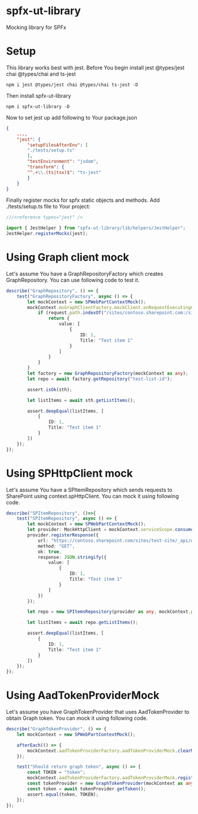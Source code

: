 # spfx-ut-library
Mocking library for SPFx

# Setup

This library works best with jest.
Before You begin install jest @types/jest chai @types/chai and ts-jest

    npm i jest @types/jest chai @types/chai ts-jest -D

Then install spfx-ut-library

    npm i spfx-ut-library -D

Now to set jest up add following to Your package.json
```json
{
    ...,
    "jest": {
        "setupFilesAfterEnv": [
        "./tests/setup.ts"
        ],
        "testEnvironment": "jsdom",
        "transform": {
        "^.+\\.(ts|tsx)$": "ts-jest"
        }
    }
}
```
Finally register mocks for spfx static objects and methods.
Add ./tests/setup.ts file to Your project:
```typescript
///<reference types="jest" />

import { JestHelper } from "spfx-ut-library/lib/helpers/JestHelper";
JestHelper.registerMocks(jest);
```
# Using Graph client mock

Let's assume You have a GraphRepositoryFactory which creates GraphRepository. You can use following code to test it.
```typescript
describe("GraphRepository", () => {
    test("GraphRepositoryFactory", async () => {
        let mockContext = new SPWebPartContextMock();
        mockContext.msGraphClientFactory.mockClient.onRequestExecutingCallback = (request) => {
            if (request.path.indexOf("/sites/contoso.sharepoint.com:/sites/test-site:/lists/test-list-id") >= 0) {
                return {
                    value: [
                        {
                            ID: 1,
                            Title: "Test item 1"
                        }
                    ]
                }
            }
        }
        let factory = new GraphRepositoryFactory(mockContext as any);
        let repo = await factory.getRepository("test-list-id");

        assert.isOk(sth);

        let listItems = await sth.getListItems();

        assert.deepEqual(listItems, [
            {
                ID: 1,
                Title: "Test item 1"
            }
        ])
    });
});
```
# Using SPHttpClient mock
Let's assume You have a SPItemRepository which sends requests to SharePoint using context.spHttpClient. You can mock it using following code.
```typescript
describe("SPItemRepository", ()=>{
    test("SPItemRepository", async () => {
        let mockContext = new SPWebPartContextMock();
        let provider: MockHttpClient = mockContext.serviceScope.consume(MockHttpClient.spHttpClientServiceKey);
        provider.registerResponse({
            url: "https://contoso.sharepoint.com/sites/test-site/_api/web/lists/test-list-id/items?$expand=fields&$top=5",
            method: "GET",
            ok: true,
            response: JSON.stringify({
                value: [
                    {
                        ID: 1,
                        Title: "Test item 1"
                    }
                ]
            })
        });

        let repo = new SPItemsRepository(provider as any, mockContext.pageContext.site.absoluteUrl, "test-list-id");

        let listItems = await repo.getListItems();

        assert.deepEqual(listItems, [
            {
                ID: 1,
                Title: "Test item 1"
            }
        ])
    });
});
```
# Using AadTokenProviderMock
Let's assume you have GraphTokenProvider that uses AadTokenProvider to obtain Graph token. You can mock it using following code.
```typescript
describe("GraphTokenProvider", () => {
	let mockContext = new SPWebPartContextMock();

    afterEach(() => {
        mockContext.aadTokenProviderFactory.aadTokenProviderMock.clearMocks();
    });

	test("Should return graph token", async () => {
        const TOKEN = "token";
		mockContext.aadTokenProviderFactory.aadTokenProviderMock.registerToken("https://graph.microsoft.com", TOKEN);
		const tokenProvider = new GraphTokenProvider(mockContext as any);
        const token = await tokenProvider.getToken();
        assert.equal(token, TOKEN);
	});
});
```